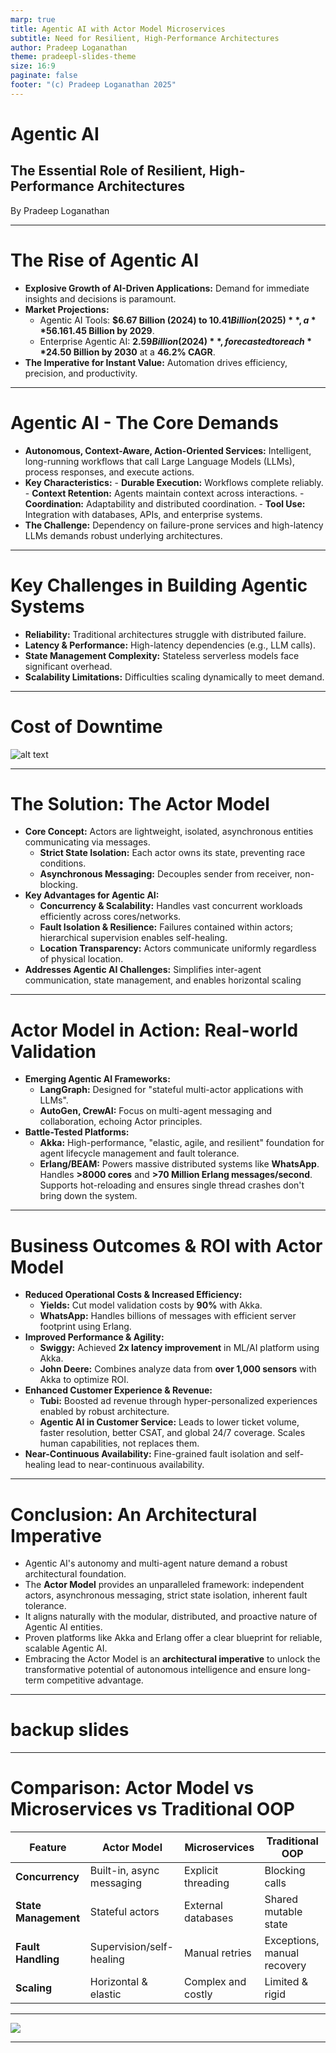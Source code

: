 ```yaml
---
marp: true
title: Agentic AI with Actor Model Microservices
subtitle: Need for Resilient, High-Performance Architectures
author: Pradeep Loganathan
theme: pradeepl-slides-theme
size: 16:9
paginate: false
footer: "(c) Pradeep Loganathan 2025"
---
```


<!-- _class: title-slide -->

# Agentic AI 

## The Essential Role of Resilient, High-Performance Architectures 

By Pradeep Loganathan

---

# The Rise of Agentic AI

-   **Explosive Growth of AI-Driven Applications:** Demand for immediate insights and decisions is paramount.
-   **Market Projections:**
    -   Agentic AI Tools: **$6.67 Billion (2024) to $10.41 Billion (2025)**, a **56.1% CAGR**. Projected to reach **$61.45 Billion by 2029**.
    -   Enterprise Agentic AI: **$2.59 Billion (2024)**, forecasted to reach **$24.50 Billion by 2030** at a **46.2% CAGR**.
-   **The Imperative for Instant Value:**  Automation drives efficiency, precision, and productivity.
---

# Agentic AI - The Core Demands


-   **Autonomous, Context-Aware, Action-Oriented Services:** Intelligent, long-running workflows that call Large Language Models (LLMs), process responses, and execute actions.
  -   **Key Characteristics:**
    -   **Durable Execution:** Workflows complete reliably.
    -   **Context Retention:** Agents maintain context across interactions.
    -   **Coordination:** Adaptability and distributed coordination.
    -   **Tool Use:** Integration with databases, APIs, and enterprise systems.
-   **The Challenge:** Dependency on failure-prone services and high-latency LLMs demands robust underlying architectures.
---

# Key Challenges in Building Agentic Systems

- **Reliability:** Traditional architectures struggle with distributed failure.
- **Latency & Performance:** High-latency dependencies (e.g., LLM calls).
- **State Management Complexity:** Stateless serverless models face significant overhead.
- **Scalability Limitations:** Difficulties scaling dynamically to meet demand.
---

<!-- _class: image-slide -->

# Cost of Downtime

![alt text](./images/cost-of-downtime.png)

---

# The Solution: The Actor Model


-   **Core Concept:** Actors are lightweight, isolated, asynchronous entities communicating via messages.
    -   **Strict State Isolation:** Each actor owns its state, preventing race conditions.
    -   **Asynchronous Messaging:** Decouples sender from receiver, non-blocking.
-   **Key Advantages for Agentic AI:**
    -   **Concurrency & Scalability:** Handles vast concurrent workloads efficiently across cores/networks.
    -   **Fault Isolation & Resilience:** Failures contained within actors; hierarchical supervision enables self-healing.
    -   **Location Transparency:** Actors communicate uniformly regardless of physical location.
-   **Addresses Agentic AI Challenges:** Simplifies inter-agent communication, state management, and enables horizontal scaling

---

# Actor Model in Action: Real-world Validation


-   **Emerging Agentic AI Frameworks:**
    -   **LangGraph:** Designed for "stateful multi-actor applications with LLMs".
    -   **AutoGen, CrewAI:** Focus on multi-agent messaging and collaboration, echoing Actor principles.
-   **Battle-Tested Platforms:**
    -   **Akka:** High-performance, "elastic, agile, and resilient" foundation for agent lifecycle management and fault tolerance.
    -   **Erlang/BEAM:** Powers massive distributed systems like **WhatsApp**. Handles **>8000 cores** and **>70 Million Erlang messages/second**. Supports hot-reloading and ensures single thread crashes don't bring down the system.

---

# Business Outcomes & ROI with Actor Model

-   **Reduced Operational Costs & Increased Efficiency:**
    -   **Yields:** Cut model validation costs by **90%** with Akka.
    -   **WhatsApp:** Handles billions of messages with efficient server footprint using Erlang.
-   **Improved Performance & Agility:**
    -   **Swiggy:** Achieved **2x latency improvement** in ML/AI platform using Akka.
    -   **John Deere:** Combines analyze data from **over 1,000 sensors** with Akka to optimize ROI.
-   **Enhanced Customer Experience & Revenue:**
    -   **Tubi:** Boosted ad revenue through hyper-personalized experiences enabled by robust architecture.
    -   **Agentic AI in Customer Service:** Leads to lower ticket volume, faster resolution, better CSAT, and global 24/7 coverage. Scales human capabilities, not replaces them.
-   **Near-Continuous Availability:** Fine-grained fault isolation and self-healing lead to near-continuous availability.

---

# Conclusion: An Architectural Imperative

-   Agentic AI's autonomy and multi-agent nature demand a robust architectural foundation.
-   The **Actor Model** provides an unparalleled framework: independent actors, asynchronous messaging, strict state isolation, inherent fault tolerance.
-   It aligns naturally with the modular, distributed, and proactive nature of Agentic AI entities.
-   Proven platforms like Akka and Erlang offer a clear blueprint for reliable, scalable Agentic AI.
-   Embracing the Actor Model is an **architectural imperative** to unlock the transformative potential of autonomous intelligence and ensure long-term competitive advantage.

---
# backup slides
---

# Comparison: Actor Model vs Microservices vs Traditional OOP

| Feature | Actor Model | Microservices | Traditional OOP |
|---------|-------------|---------------|-----------------|
| **Concurrency** | Built-in, async messaging | Explicit threading | Blocking calls |
| **State Management** | Stateful actors | External databases | Shared mutable state |
| **Fault Handling** | Supervision/self-healing | Manual retries | Exceptions, manual recovery |
| **Scaling** | Horizontal & elastic | Complex and costly | Limited & rigid |

---

<!-- _class: image-slide -->
![](./images/agent-evolution.png)

---
